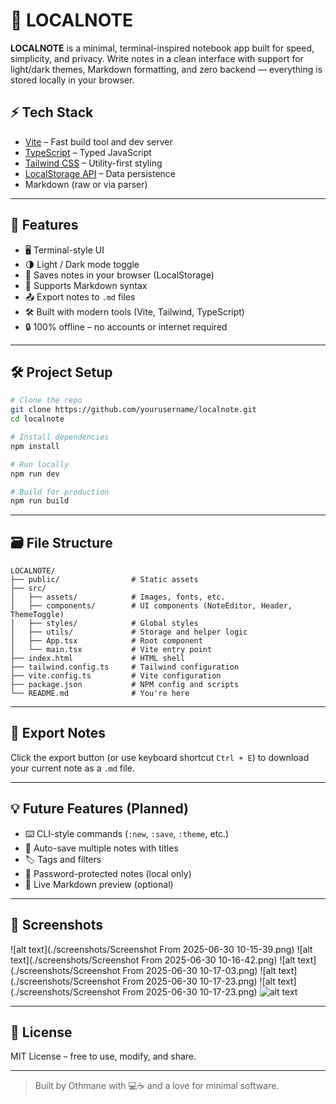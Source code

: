 
# 📝 LOCALNOTE

**LOCALNOTE** is a minimal, terminal-inspired notebook app built for speed, simplicity, and privacy. Write notes in a clean interface with support for light/dark themes, Markdown formatting, and zero backend — everything is stored locally in your browser.

## ⚡ Tech Stack

- [Vite](https://vitejs.dev/) – Fast build tool and dev server
- [TypeScript](https://www.typescriptlang.org/) – Typed JavaScript
- [Tailwind CSS](https://tailwindcss.com/) – Utility-first styling
- [LocalStorage API](https://developer.mozilla.org/en-US/docs/Web/API/Window/localStorage) – Data persistence
- Markdown (raw or via parser)

---

## 🧰 Features

- 🖥 Terminal-style UI
- 🌗 Light / Dark mode toggle
- 💾 Saves notes in your browser (LocalStorage)
- 📝 Supports Markdown syntax
- 📤 Export notes to `.md` files
- 🛠️ Built with modern tools (Vite, Tailwind, TypeScript)
- 🔒 100% offline – no accounts or internet required

---

## 🛠️ Project Setup

```bash
# Clone the repo
git clone https://github.com/yourusername/localnote.git
cd localnote

# Install dependencies
npm install

# Run locally
npm run dev

# Build for production
npm run build
````

---

## 🗃️ File Structure

```
LOCALNOTE/
├── public/                # Static assets
├── src/
│   ├── assets/            # Images, fonts, etc.
│   ├── components/        # UI components (NoteEditor, Header, ThemeToggle)
│   ├── styles/            # Global styles
│   ├── utils/             # Storage and helper logic
│   ├── App.tsx            # Root component
│   └── main.tsx           # Vite entry point
├── index.html             # HTML shell
├── tailwind.config.ts     # Tailwind configuration
├── vite.config.ts         # Vite configuration
├── package.json           # NPM config and scripts
└── README.md              # You're here
```

---

## 📄 Export Notes

Click the export button (or use keyboard shortcut `Ctrl + E`) to download your current note as a `.md` file.

---

## 💡 Future Features (Planned)

* ⌨️ CLI-style commands (`:new`, `:save`, `:theme`, etc.)
* 🧠 Auto-save multiple notes with titles
* 🏷️ Tags and filters
* 🔐 Password-protected notes (local only)
* 🧪 Live Markdown preview (optional)

---

## 📸 Screenshots
![alt text](./screenshots/Screenshot From 2025-06-30 10-15-39.png)
![alt text](./screenshots/Screenshot From 2025-06-30 10-16-42.png)
![alt text](./screenshots/Screenshot From 2025-06-30 10-17-03.png)
![alt text](./screenshots/Screenshot From 2025-06-30 10-17-23.png)
![alt text](./screenshots/Screenshot From 2025-06-30 10-17-23.png)
![alt text](./screenshots/image.png)


---

## 📃 License

MIT License – free to use, modify, and share.

---

> Built by Othmane with 💻☕ and a love for minimal software.

